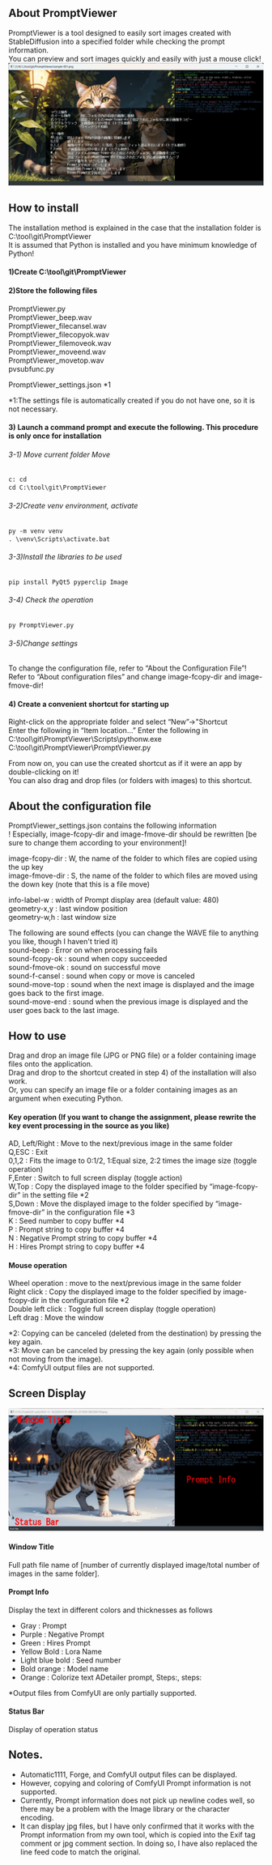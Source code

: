 ## About PromptViewer
PromptViewer is a tool designed to easily sort images created with StableDiffusion into a specified folder while checking the prompt information.  
You can preview and sort images quickly and easily with just a mouse click!  
![PromptViewer-image](docs/PromptViewer-image001.jpg)

## How to install
The installation method is explained in the case that the installation folder is C:\tool\git\PromptViewer  
It is assumed that Python is installed and you have minimum knowledge of Python!  

#### 1)Create C:\tool\git\PromptViewer
#### 2)Store the following files
  PromptViewer.py  
  PromptViewer_beep.wav  
  PromptViewer_filecansel.wav  
  PromptViewer_filecopyok.wav  
  PromptViewer_filemoveok.wav  
  PromptViewer_moveend.wav  
  PromptViewer_movetop.wav  
  pvsubfunc.py  
  
  PromptViewer_settings.json *1

*1:The settings file is automatically created if you do not have one, so it is not necessary.
  
#### 3) Launch a command prompt and execute the following. This procedure is only once for installation
###### 3-1) Move current folder Move
    c: cd
    cd C:\tool\git\PromptViewer
###### 3-2)Create venv environment, activate
    py -m venv venv
    . \venv\Scripts\activate.bat
###### 3-3)Install the libraries to be used
    pip install PyQt5 pyperclip Image
###### 3-4) Check the operation
    py PromptViewer.py
    
###### 3-5)Change settings
To change the configuration file, refer to “About the Configuration File”! Refer to “About configuration files” and change image-fcopy-dir and image-fmove-dir!

#### 4) Create a convenient shortcut for starting up
  Right-click on the appropriate folder and select “New”->"Shortcut  
Enter the following in “Item location...” Enter the following in
  C:\tool\git\PromptViewer\Scripts\pythonw.exe C:\tool\git\PromptViewer\PromptViewer.py  
  
  From now on, you can use the created shortcut as if it were an app by double-clicking on it!  
  You can also drag and drop files (or folders with images) to this shortcut.  

## About the configuration file
PromptViewer_settings.json contains the following information  
! Especially, image-fcopy-dir and image-fmove-dir should be rewritten [be sure to change them according to your environment]!  

image-fcopy-dir : W, the name of the folder to which files are copied using the up key  
image-fmove-dir : S, the name of the folder to which files are moved using the down key (note that this is a file move)  

info-label-w : width of Prompt display area (default value: 480)  
geometry-x,y : last window position  
geometry-w,h : last window size  

The following are sound effects (you can change the WAVE file to anything you like, though I haven't tried it)  
sound-beep : Error on when processing fails  
sound-fcopy-ok : sound when copy succeeded  
sound-fmove-ok : sound on successful move  
sound-f-cansel : sound when copy or move is canceled  
sound-move-top : sound when the next image is displayed and the image goes back to the first image.  
sound-move-end : sound when the previous image is displayed and the user goes back to the last image.  

## How to use
Drag and drop an image file (JPG or PNG file) or a folder containing image files onto the application.  
Drag and drop to the shortcut created in step 4) of the installation will also work.  
Or, you can specify an image file or a folder containing images as an argument when executing Python.  

#### Key operation (If you want to change the assignment, please rewrite the key event processing in the source as you like)
AD, Left/Right : Move to the next/previous image in the same folder  
Q,ESC : Exit  
0,1,2 : Fits the image to 0:1/2, 1:Equal size, 2:2 times the image size (toggle operation)  
F,Enter : Switch to full screen display (toggle action)  
W,Top : Copy the displayed image to the folder specified by “image-fcopy-dir” in the setting file *2  
S,Down : Move the displayed image to the folder specified by “image-fmove-dir” in the configuration file *3  
K : Seed number to copy buffer *4  
P : Prompt string to copy buffer *4  
N : Negative Prompt string to copy buffer *4  
H : Hires Prompt string to copy buffer *4  

#### Mouse operation
Wheel operation : move to the next/previous image in the same folder  
Right click : Copy the displayed image to the folder specified by image-fcopy-dir in the configuration file *2  
Double left click : Toggle full screen display (toggle operation)  
Left drag : Move the window  

*2: Copying can be canceled (deleted from the destination) by pressing the key again.  
*3: Move can be canceled by pressing the key again (only possible when not moving from the image).  
*4: ComfyUI output files are not supported.  

## Screen Display
![PromptViewer-image](docs/PromptViewer-image002.jpg)

#### Window Title
Full path file name of [number of currently displayed image/total number of images in the same folder].  

#### Prompt Info
Display the text in different colors and thicknesses as follows
- Gray : Prompt  
- Purple : Negative Prompt  
- Green : Hires Prompt  
- Yellow Bold : Lora Name  
- Light blue bold : Seed number  
- Bold orange : Model name  
- Orange : Colorize text ADetailer prompt, Steps:, steps:  

*Output files from ComfyUI are only partially supported.  

#### Status Bar
Display of operation status

## Notes.
- Automatic1111, Forge, and ComfyUI output files can be displayed.  
- However, copying and coloring of ComfyUI Prompt information is not supported.  
- Currently, Prompt information does not pick up newline codes well, so there may be a problem with the Image library or the character encoding.  
- It can display jpg files, but I have only confirmed that it works with the Prompt information from my own tool, which is copied into the Exif tag comment or jpg comment section. In doing so, I have also replaced the line feed code to match the original.  
